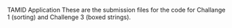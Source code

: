 TAMID Application
These are the submission files for the code for Challange 1 (sorting) and Challenge 3 (boxed strings).
